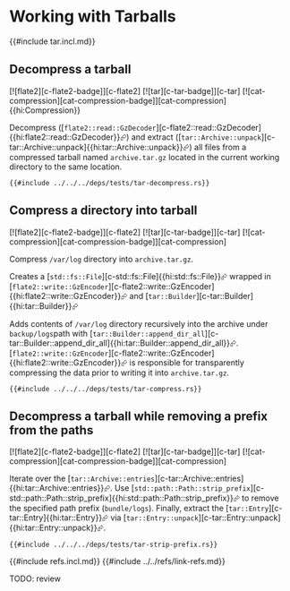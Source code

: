 # Working with Tarballs

{{#include tar.incl.md}}

## Decompress a tarball

[![flate2][c-flate2-badge]][c-flate2]  [![tar][c-tar-badge]][c-tar]  [![cat-compression][cat-compression-badge]][cat-compression] {{hi:Compression}}

Decompress ([`flate2::read::GzDecoder`][c-flate2::read::GzDecoder]{{hi:flate2::read::GzDecoder}}⮳) and extract ([`tar::Archive::unpack`][c-tar::Archive::unpack]{{hi:tar::Archive::unpack}}⮳) all files from a compressed tarball named `archive.tar.gz` located in the current working directory to the same location.

```rust,editable,no_run
{{#include ../../../deps/tests/tar-decompress.rs}}
```

## Compress a directory into tarball

[![flate2][c-flate2-badge]][c-flate2]  [![tar][c-tar-badge]][c-tar]  [![cat-compression][cat-compression-badge]][cat-compression]

Compress `/var/log` directory into `archive.tar.gz`.

Creates a [`std::fs::File`][c-std::fs::File]{{hi:std::fs::File}}⮳ wrapped in [`flate2::write::GzEncoder`][c-flate2::write::GzEncoder]{{hi:flate2::write::GzEncoder}}⮳ and [`tar::Builder`][c-tar::Builder]{{hi:tar::Builder}}⮳

Adds contents of `/var/log` directory recursively into the archive under `backup/logs`path with [`tar::Builder::append_dir_all`][c-tar::Builder::append_dir_all]{{hi:tar::Builder::append_dir_all}}⮳. [`flate2::write::GzEncoder`][c-flate2::write::GzEncoder]{{hi:flate2::write::GzEncoder}}⮳ is responsible for transparently compressing the data prior to writing it into `archive.tar.gz`.

```rust,editable,no_run
{{#include ../../../deps/tests/tar-compress.rs}}
```

## Decompress a tarball while removing a prefix from the paths

[![flate2][c-flate2-badge]][c-flate2]  [![tar][c-tar-badge]][c-tar]  [![cat-compression][cat-compression-badge]][cat-compression]

Iterate over the [`tar::Archive::entries`][c-tar::Archive::entries]{{hi:tar::Archive::entries}}⮳. Use [`std::path::Path::strip_prefix`][c-std::path::Path::strip_prefix]{{hi:std::path::Path::strip_prefix}}⮳ to remove the specified path prefix (`bundle/logs`). Finally, extract the [`tar::Entry`][c-tar::Entry]{{hi:tar::Entry}}⮳ via [`tar::Entry::unpack`][c-tar::Entry::unpack]{{hi:tar::Entry::unpack}}⮳.

```rust,editable,no_run
{{#include ../../../deps/tests/tar-strip-prefix.rs}}
```

{{#include refs.incl.md}}
{{#include ../../refs/link-refs.md}}

<div class="hidden">
TODO: review
</div>
